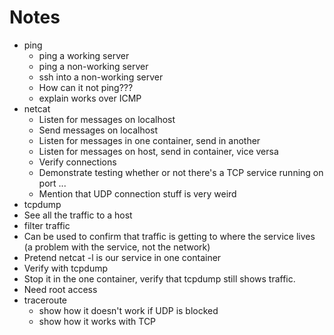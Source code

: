 Notes
=====

* ping
  * ping a working server
  * ping a non-working server
  * ssh into a non-working server
  * How can it not ping???
  * explain works over ICMP
* netcat
  * Listen for messages on localhost
  * Send messages on localhost
  * Listen for messages in one container, send in another
  * Listen for messages on host, send in container, vice versa
  * Verify connections
  * Demonstrate testing whether or not there's a TCP service running on port ...
  * Mention that UDP connection stuff is very weird
* tcpdump
 * See all the traffic to a host
 * filter traffic
 * Can be used to confirm that traffic is getting to where the service lives (a problem with the service, not the network)
 * Pretend netcat -l is our service in one container
 * Verify with tcpdump
 * Stop it in the one container, verify that tcpdump still shows traffic.
 * Need root access
* traceroute
  * show how it doesn't work if UDP is blocked
  * show how it works with TCP
